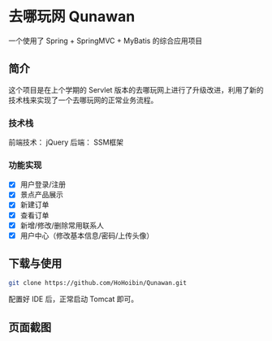 # 去哪玩网 Qunawan
一个使用了 Spring + SpringMVC + MyBatis 的综合应用项目
## 简介
这个项目是在上个学期的 Servlet 版本的去哪玩网上进行了升级改进，利用了新的技术栈来实现了一个去哪玩网的正常业务流程。

### 技术栈
前端技术： jQuery
后端： SSM框架

### 功能实现
- [x] 用户登录/注册
- [x] 景点产品展示
- [x] 新建订单
- [x] 查看订单
- [x] 新增/修改/删除常用联系人
- [x] 用户中心（修改基本信息/密码/上传头像）

## 下载与使用
```bash
git clone https://github.com/HoHoibin/Qunawan.git
```
配置好 IDE 后，正常启动 Tomcat 即可。

## 页面截图
